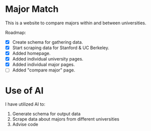 # Major Match
This is a website to compare majors within and between universities.

Roadmap:
- [x] Create schema for gathering data.
- [x] Start scraping data for Stanford & UC Berkeley.
- [x] Added homepage.
- [x] Added individual university pages.
- [x] Added individual major pages.
- [ ] Added "compare major" page.

# Use of AI
I have utilized AI to:
1) Generate schema for output data
2) Scrape data about majors from different universities
2) Advise code